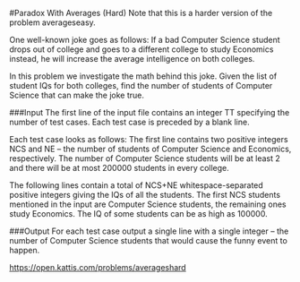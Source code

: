 #Paradox With Averages (Hard)
Note that this is a harder version of the problem averageseasy.

One well-known joke goes as follows: If a bad Computer Science student drops out of college and goes to a different college to study Economics instead, he will increase the average intelligence on both colleges.

In this problem we investigate the math behind this joke. Given the list of student IQs for both colleges, find the number of students of Computer Science that can make the joke true.

###Input
The first line of the input file contains an integer TT specifying the number of test cases. Each test case is preceded by a blank line.

Each test case looks as follows: The first line contains two positive integers NCS and NE – the number of students of Computer Science and Economics, respectively. The number of Computer Science students will be at least 2 and there will be at most 200000 students in every college.

The following lines contain a total of NCS+NE whitespace-separated positive integers giving the IQs of all the students. The first NCS students mentioned in the input are Computer Science students, the remaining ones study Economics. The IQ of some students can be as high as 100000.

###Output
For each test case output a single line with a single integer – the number of Computer Science students that would cause the funny event to happen.

https://open.kattis.com/problems/averageshard